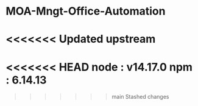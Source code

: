 # MOA-Mngt-Office-Automation
<<<<<<< Updated upstream
=======
<<<<<<< HEAD
node : v14.17.0
npm : 6.14.13
=======
>>>>>>> main
>>>>>>> Stashed changes
